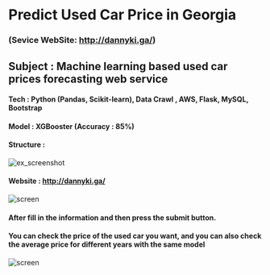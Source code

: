 # Predict Used Car Price in Georgia 
### (Sevice WebSite: http://dannyki.ga/)

## Subject : Machine learning based used car prices forecasting web service
#### Tech      : Python (Pandas, Scikit-learn), Data Crawl , AWS, Flask, MySQL, Bootstrap   
#### Model    : XGBooster  (Accuracy : 85%)
#### Structure : 
![ex_screenshot](./img/Structure.png)
#### Website : http://dannyki.ga/
![screen](./img/3.png)
#### After fill in the information and then press the submit button.
#### You can check the price of the used car you want, and you can also check the average price for different years with the same model
![screen](./img/4.png)
